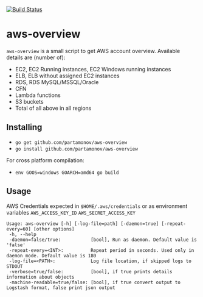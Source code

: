 [![Build Status](https://semaphoreci.com/api/v1/partamonov/aws-overview/branches/master/badge.svg)](https://semaphoreci.com/partamonov/aws-overview)

# aws-overview

``aws-overview`` is a small script to get AWS account overview.
Available details are (number of):
* EC2, EC2 Running instances, EC2 Windows running instances
* ELB, ELB without assigned EC2 instances
* RDS, RDS MySQL/MSSQL/Oracle
* CFN
* Lambda functions
* S3 buckets
* Total of all above in all regions

## Installing

* ``go get github.com/partamonov/aws-overview``
* ``go install github.com/partamonov/aws-overview``

For cross platform compilation:
* ``env GOOS=windows GOARCH=amd64 go build``

## Usage

AWS Credentials expected in ``$HOME/.aws/credentials`` or as environment variables
``AWS_ACCESS_KEY_ID``
``AWS_SECRET_ACCESS_KEY``

```
Usage: aws-overview [-h] [-log-file=path] [-daemon=true] [-repeat-every=60] [other options]
 -h, --help
 -daemon=false/true:           [bool], Run as daemon. Default value is 'false'
 -repeat-every=<INT>:          Repeat period in seconds. Used only in daemon mode. Default value is 180
 -log-file=<PATH>:             Log file location, if skipped logs to STDOUT
 -verbose=true/false:          [bool], if true prints details information about objects
 -machine-readable=true/false: [bool], if true convert output to Logstash format, false print json output
```
